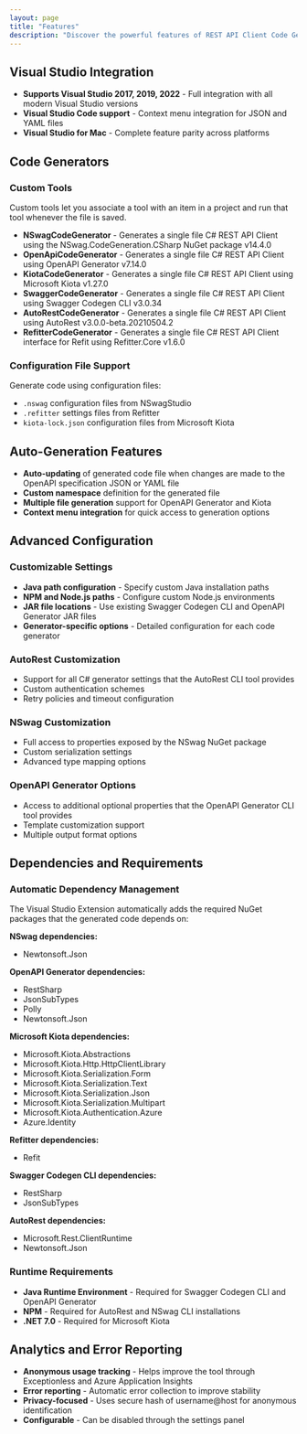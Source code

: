 ```yaml
---
layout: page
title: "Features"
description: "Discover the powerful features of REST API Client Code Generator"
---
```


## Visual Studio Integration

- **Supports Visual Studio 2017, 2019, 2022** - Full integration with all modern Visual Studio versions
- **Visual Studio Code support** - Context menu integration for JSON and YAML files
- **Visual Studio for Mac** - Complete feature parity across platforms

## Code Generators

### Custom Tools
Custom tools let you associate a tool with an item in a project and run that tool whenever the file is saved.

- **NSwagCodeGenerator** - Generates a single file C# REST API Client using the NSwag.CodeGeneration.CSharp NuGet package v14.4.0
- **OpenApiCodeGenerator** - Generates a single file C# REST API Client using OpenAPI Generator v7.14.0
- **KiotaCodeGenerator** - Generates a single file C# REST API Client using Microsoft Kiota v1.27.0
- **SwaggerCodeGenerator** - Generates a single file C# REST API Client using Swagger Codegen CLI v3.0.34
- **AutoRestCodeGenerator** - Generates a single file C# REST API Client using AutoRest v3.0.0-beta.20210504.2
- **RefitterCodeGenerator** - Generates a single file C# REST API Client interface for Refit using Refitter.Core v1.6.0

### Configuration File Support

Generate code using configuration files:
- `.nswag` configuration files from NSwagStudio
- `.refitter` settings files from Refitter
- `kiota-lock.json` configuration files from Microsoft Kiota

## Auto-Generation Features

- **Auto-updating** of generated code file when changes are made to the OpenAPI specification JSON or YAML file
- **Custom namespace** definition for the generated file
- **Multiple file generation** support for OpenAPI Generator and Kiota
- **Context menu integration** for quick access to generation options

## Advanced Configuration

### Customizable Settings
- **Java path configuration** - Specify custom Java installation paths
- **NPM and Node.js paths** - Configure custom Node.js environments
- **JAR file locations** - Use existing Swagger Codegen CLI and OpenAPI Generator JAR files
- **Generator-specific options** - Detailed configuration for each code generator

### AutoRest Customization
- Support for all C# generator settings that the AutoRest CLI tool provides
- Custom authentication schemes
- Retry policies and timeout configuration

### NSwag Customization
- Full access to properties exposed by the NSwag NuGet package
- Custom serialization settings
- Advanced type mapping options

### OpenAPI Generator Options
- Access to additional optional properties that the OpenAPI Generator CLI tool provides
- Template customization support
- Multiple output format options

## Dependencies and Requirements

### Automatic Dependency Management
The Visual Studio Extension automatically adds the required NuGet packages that the generated code depends on:

**NSwag dependencies:**
- Newtonsoft.Json

**OpenAPI Generator dependencies:**
- RestSharp
- JsonSubTypes
- Polly
- Newtonsoft.Json

**Microsoft Kiota dependencies:**
- Microsoft.Kiota.Abstractions
- Microsoft.Kiota.Http.HttpClientLibrary
- Microsoft.Kiota.Serialization.Form
- Microsoft.Kiota.Serialization.Text
- Microsoft.Kiota.Serialization.Json
- Microsoft.Kiota.Serialization.Multipart
- Microsoft.Kiota.Authentication.Azure
- Azure.Identity

**Refitter dependencies:**
- Refit

**Swagger Codegen CLI dependencies:**
- RestSharp
- JsonSubTypes

**AutoRest dependencies:**
- Microsoft.Rest.ClientRuntime
- Newtonsoft.Json

### Runtime Requirements
- **Java Runtime Environment** - Required for Swagger Codegen CLI and OpenAPI Generator
- **NPM** - Required for AutoRest and NSwag CLI installations
- **.NET 7.0** - Required for Microsoft Kiota

## Analytics and Error Reporting

- **Anonymous usage tracking** - Helps improve the tool through Exceptionless and Azure Application Insights
- **Error reporting** - Automatic error collection to improve stability
- **Privacy-focused** - Uses secure hash of username@host for anonymous identification
- **Configurable** - Can be disabled through the settings panel